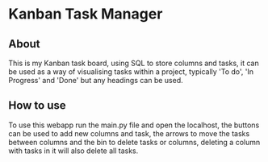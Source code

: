 <h1>Kanban Task Manager</h1>
<h2>About</h2>
<p>This is my Kanban task board, using SQL to store columns and tasks, it can be used as a way of visualising tasks within a project, typically 'To do', 'In Progress' and 'Done' but any headings can be used.</p>
<h2>How to use</h2>
<p>To use this webapp run the main.py file and open the localhost, the buttons can be used to add new columns and task, the arrows to move the tasks between columns and the bin to delete tasks or columns, deleting a column with tasks in it will also delete all tasks.</p>
